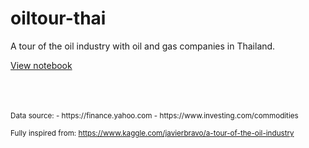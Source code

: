 # oiltour-thai

A tour of the oil industry with oil and gas companies in Thailand.

<a href="https://github.com/k2w2yut/oiltour-thai/blob/master/oil_share.ipynb">View notebook</a>

<br>
<br>
<br>

<small>
Data source:
- https://finance.yahoo.com
- https://www.investing.com/commodities

Fully inspired from: https://www.kaggle.com/javierbravo/a-tour-of-the-oil-industry
</small>
